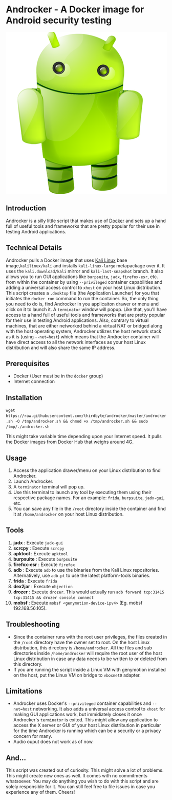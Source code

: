 # Androcker - A Docker image for Android security testing

![androcker](https://raw.githubusercontent.com/thirdbyte/androcker/master/androcker.png)

## Introduction

Androcker is a silly little script that makes use of [Docker](https://www.docker.com/) and sets up a hand full of useful tools and frameworks that are pretty popular for their use in testing Android applications.

## Technical Details

Androcker pulls a Docker image that uses [Kali Linux](https://www.kali.org/) base image,`kalilinux/kali` and installs `kali-linux-large` metapackage over it. It uses the `kali.download/kali` mirror and `kali-last-snapshot` branch. It also allows you to run GUI applications like `burpsuite`, `jadx`, `firefox-esr`, etc. from within the container by using `--privileged` container capabilities and adding a universal access control to `xhost` on your host Linux distribution. This script creates a `.desktop` file (the Application Launcher) for you that initiates the `docker run` command to run the container. So, the only thing you need to do is, find Androcker in you applicaiton drawer or menu and click on it to launch it. A `terminator` window will popup. Like that, you'll have access to a hand full of useful tools and frameworks that are pretty popular for their use in testing Android applications. Also, contrary to virtual machines, that are either networked behind a virtual NAT or bridged along with the host operating system, Androcker utilizes the host network stack as it is (using `--net=host`) which means that the Androcker container will have direct access to all the network interfaces as your host Linux distribution and will also share the same IP address.

## Prerequisites
+ Docker (User must be in the `docker` group)
+ Internet connection

## Installation

`wget https://raw.githubusercontent.com/thirdbyte/androcker/master/androcker.sh -O /tmp/androcker.sh && chmod +x /tmp/androcker.sh && sudo /tmp/./androcker.sh`

This might take variable time depending upon your Internet speed. It pulls the Docker images from Docker Hub that weighs around 4G.

## Usage

1. Access the application drawer/menu on your Linux distribution to find Androcker.
2. Launch Androcker.
3. A `terminator` terminal will pop up.
4. Use this terminal to launch any tool by executing them using their respective package names. For an example: `frida`, `burpsuite`, `jadx-gui`, etc.
5. You can save any file in the `/root` directory inside the container and find it at `/home/androcker` on your host Linux distribution.

## Tools

1. **jadx** : Execute `jadx-gui` 
2. **scrcpy** : Execute `scrcpy`
3. **apktool** : Execute `apktool`
4. **burpsuite** : Execute `burpsuite`
5. **firefox-esr** : Execute `firefox`
6. **adb** : Execute `adb` to use the binaries from the Kali Linux repositories. Alternatively, use `adb-pt` to use the latest platform-tools binaries.
7. **frida** : Execute `frida`
8. **dex2jar** : Execute `objection`
9. **drozer** : Execute `drozer`. This would actually run `adb forward tcp:31415 tcp:31415 && drozer console connect`
10. **mobsf** : Execute `mobsf <genymotion-device-ipv4>` (Eg. mobsf 192.168.56.105).

## Troubleshooting

+ Since the container runs with the root user privileges, the files created in the `/root` directory have the owner set to root. On the host Linux distribution, this directory is `/home/androcker`. All the files and sub directories inside `/home/androcker` will require the root user of the host Linux distribution in case any data needs to be written to or deleted from this directory.
+ If you are running the script inside a Linux VM with genymotion installed on the host, put the Linux VM on bridge to `vboxnet0` adapter.

## Limitations

+ Androcker uses Docker's `--privileged` container capabilities and `--net=host` networking. It also adds a universal access control to `xhost` for making GUI applications work, but immidiately closes it once Androcker's `terminator` is exited. This might allow any application to access the X server or GUI of your host Linux distribution in particular for the time Androcker is running which can be a security or a privacy concern for many.
+ Audio ouput does not work as of now.

## And...

This script was created out of curiosity. This might solve a lot of problems. This might create new ones as well. It comes with no commitments whatsoever. You may do anything you wish to do with this script and are solely responsible for it. You can still feel free to file issues in case you experience any of them. Cheers!
